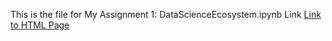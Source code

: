 This is the file for My Assignment 1: DataScienceEcosystem.ipynb
Link [Link to HTML Page]('https://karan-k-shah.github.io/Assignment/DataScienceEcosystem.html')
